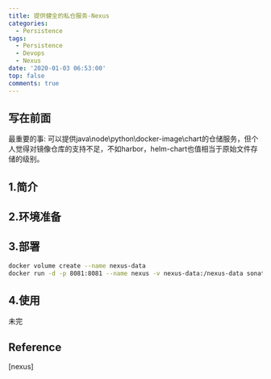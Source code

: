 ```yaml
---
title: 提供健全的私仓服务-Nexus
categories:
  - Persistence
tags:
  - Persistence
  - Devops
  - Nexus
date: '2020-01-03 06:53:00'
top: false
comments: true
---
```

## 写在前面
最重要的事: 可以提供java\node\python\docker-image\chart的仓储服务，但个人觉得对镜像仓库的支持不足，不如harbor，helm-chart也值相当于原始文件存储的级别。

## 1.简介

## 2.环境准备

## 3.部署
```bash
docker volume create --name nexus-data
docker run -d -p 8081:8081 --name nexus -v nexus-data:/nexus-data sonatype/nexus3:3.20.1
```
## 4.使用
未完

## Reference
[nexus]